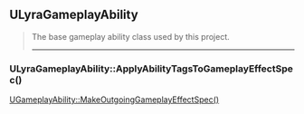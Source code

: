 ## ULyraGameplayAbility

> The base gameplay ability class used by this project.  
> 
> ----

### ULyraGameplayAbility::ApplyAbilityTagsToGameplayEffectSpec()

[UGameplayAbility::MakeOutgoingGameplayEffectSpec()]






<!--- ページ内のリンク --->

<!--- 自前の画像へのリンク --->

<!--- generated --->
[UGameplayAbility::MakeOutgoingGameplayEffectSpec()]: ../../UE/GameplayAbility/UGameplayAbility.md#ugameplayabilitymakeoutgoinggameplayeffectspec
